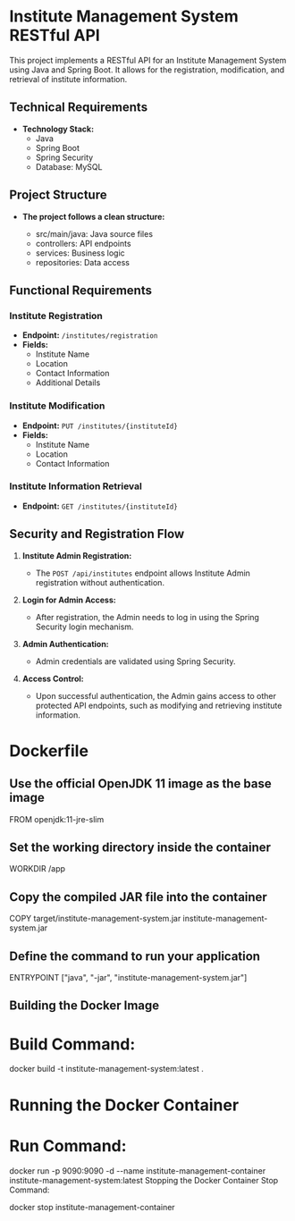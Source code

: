 # Institute Management System RESTful API




This project implements a RESTful API for an Institute Management System using Java and Spring Boot. It allows for the registration, modification, and retrieval of institute information. 


## Technical Requirements
- **Technology Stack:**
  - Java
  - Spring Boot
  - Spring Security
  - Database: MySQL


## Project Structure
- **The project follows a clean structure:**

  - src/main/java: Java source files
  - controllers: API endpoints
  - services: Business logic
  - repositories: Data access

## Functional Requirements

### Institute Registration

- **Endpoint:** `/institutes/registration`
- **Fields:**
  - Institute Name
  - Location
  - Contact Information
  - Additional Details

### Institute Modification

- **Endpoint:** `PUT /institutes/{instituteId}`
- **Fields:**
  - Institute Name
  - Location
  - Contact Information

### Institute Information Retrieval

- **Endpoint:** `GET /institutes/{instituteId}`

## Security and Registration Flow

1. **Institute Admin Registration:**
   - The `POST /api/institutes` endpoint allows Institute Admin registration without authentication.

2. **Login for Admin Access:**
   - After registration, the Admin needs to log in using the Spring Security login mechanism.

3. **Admin Authentication:**
   - Admin credentials are validated using Spring Security.

4. **Access Control:**
   - Upon successful authentication, the Admin gains access to other protected API endpoints, such as modifying and retrieving institute information.
  
# Dockerfile

## Use the official OpenJDK 11 image as the base image
FROM openjdk:11-jre-slim

## Set the working directory inside the container
WORKDIR /app

## Copy the compiled JAR file into the container
COPY target/institute-management-system.jar institute-management-system.jar

## Define the command to run your application
ENTRYPOINT ["java", "-jar", "institute-management-system.jar"]

## Building the Docker Image
# Build Command:


docker build -t institute-management-system:latest .
# Running the Docker Container
# Run Command:

docker run -p 9090:9090 -d --name institute-management-container institute-management-system:latest
Stopping the Docker Container
Stop Command:

docker stop institute-management-container
